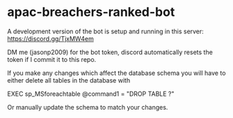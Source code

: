 # apac-breachers-ranked-bot

A development version of the bot is setup and running in this server: https://discord.gg/TjxMW4em

DM me (jasonp2009) for the bot token, discord automatically resets the token if I commit it to this repo.

If you make any changes which affect the database schema you will have to either delete all tables in the database with

EXEC sp_MSforeachtable @command1 = "DROP TABLE ?"

Or manually update the schema to match your changes.
